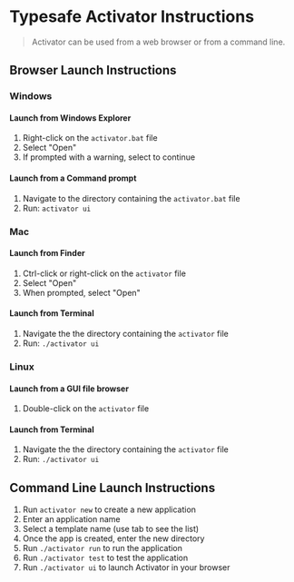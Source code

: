 # Typesafe Activator Instructions

> Activator can be used from a web browser or from a command line.

## Browser Launch Instructions

### Windows

#### Launch from Windows Explorer

1. Right-click on the `activator.bat` file
2. Select "Open"
3. If prompted with a warning, select to continue

#### Launch from a Command prompt

1. Navigate to the directory containing the `activator.bat` file
2. Run: `activator ui`

### Mac

#### Launch from Finder

1. Ctrl-click or right-click on the `activator` file
2. Select "Open"
3. When prompted, select "Open"

#### Launch from Terminal

1. Navigate the the directory containing the `activator` file
2. Run: `./activator ui`

### Linux

#### Launch from a GUI file browser

1. Double-click on the `activator` file

#### Launch from Terminal

1. Navigate the the directory containing the `activator` file
2. Run: `./activator ui`

## Command Line Launch Instructions

1. Run `activator new` to create a new application
2. Enter an application name
3. Select a template name (use tab to see the list)
4. Once the app is created, enter the new directory
5. Run `./activator run` to run the application
6. Run `./activator test` to test the application
7. Run `./activator ui` to launch Activator in your browser
